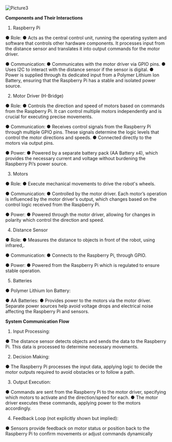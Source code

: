 
![Picture3](https://github.com/user-attachments/assets/625a25ed-87a6-4ad5-bbd3-7ebaea55a15d)

**Components and Their Interactions**

1. Raspberry Pi

  ●	Role: 
     ●	Acts as the central control unit, running the operating system and software that controls other hardware components. It processes input from the distance sensor and translates it into output commands for the motor driver. 

  ●	Communication:
    ●	Communicates with the motor driver via GPIO pins.
    ●	Uses I2C to interact with the distance sensor if the sensor is digital.
    ●	Power is supplied through its dedicated input from a Polymer Lithium Ion Battery, ensuring that the Raspberry Pi has a stable and isolated power source.

2. Motor Driver (H-Bridge)

  ●	Role: 
    ●	Controls the direction and speed of motors based on commands from the Raspberry Pi. It can control multiple motors independently and is crucial for executing precise movements.

  ●	Communication:
    ●	Receives control signals from the Raspberry Pi through multiple GPIO pins. These signals determine the logic levels that control the motor directions and speeds.
    ●	Connected directly to the motors via output pins.

  ●	Power:
    ●	Powered by a separate battery pack (AA Battery x4), which provides the necessary current and voltage without burdening the Raspberry Pi’s power source.

3. Motors

  ●	Role:
    ●	Execute mechanical movements to drive the robot's wheels.

  ●	Communication:
    ●	Controlled by the motor driver. Each motor’s operation is influenced by the motor driver's output, which changes based on the control logic received from the Raspberry Pi.

  ●	Power:
    ●	Powered through the motor driver, allowing for changes in polarity which control the direction and speed.

4. Distance Sensor

  ●	Role: 
    ●	Measures the distance to objects in front of the robot, using infrared,.

  ●	Communication:
    ●	Connects to the Raspberry Pi, through GPIO.

  ●	Power:
    ●	Powered from the Raspberry Pi which is regulated to ensure stable operation.

5. Batteries

  ●	Polymer Lithium Ion Battery:

  ●	AA Batteries:
    ●	Provides power to the motors via the motor driver. Separate power sources help avoid voltage drops and electrical noise affecting the Raspberry Pi and sensors.

**System Communication Flow**

1.	Input Processing:

  ●	The distance sensor detects objects and sends the data to the Raspberry Pi. This data is processed to determine necessary movements.

2.	Decision Making:

  ●	The Raspberry Pi processes the input data, applying logic to decide the motor outputs required to avoid obstacles or to follow a path.

3.	Output Execution:

  ●	Commands are sent from the Raspberry Pi to the motor driver, specifying which motors to activate and the direction/speed for each.
  ●	The motor driver executes these commands, applying power to the motors accordingly.

4.	Feedback Loop (not explicitly shown but implied):

  ●	Sensors provide feedback on motor status or position back to the Raspberry Pi to confirm movements or adjust commands dynamically
